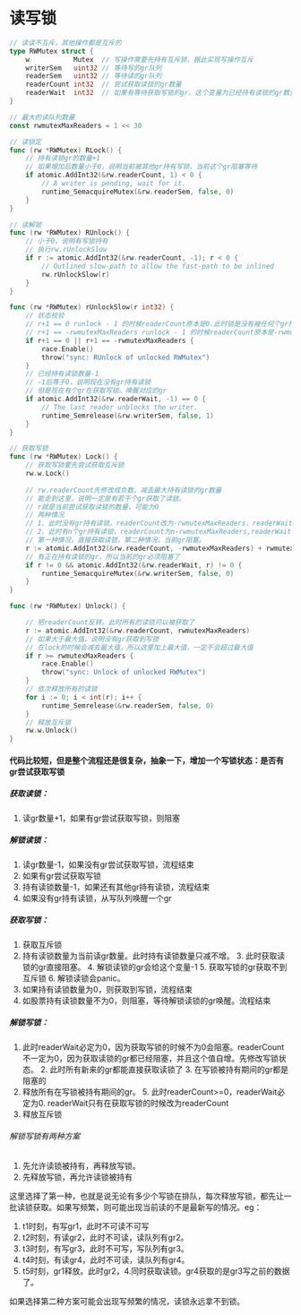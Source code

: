 # 读写锁
```go
// 读读不互斥，其他操作都是互斥的
type RWMutex struct {
	w           Mutex  // 写操作需要先持有互斥锁，据此实现写操作互斥
	writerSem   uint32 // 等待写的gr队列
	readerSem   uint32 // 等待读的gr队列
	readerCount int32  // 尝试获取读锁的gr数量
	readerWait  int32  // 如果有等待获取写锁的gr，这个变量为已经持有读锁的gr数量
}

// 最大的读队列数量
const rwmutexMaxReaders = 1 << 30
```

```go
// 读锁定
func (rw *RWMutex) RLock() {
	// 持有读锁gr的数量+1
	// 如果增加后数量小于0，说明当前被其他gr持有写锁，当前这个gr阻塞等待
	if atomic.AddInt32(&rw.readerCount, 1) < 0 {
		// A writer is pending, wait for it.
		runtime_SemacquireMutex(&rw.readerSem, false, 0)
	}
}

// 读解锁
func (rw *RWMutex) RUnlock() {
	// 小于0，说明有写锁持有
	// 执行rw.rUnlockSlow
	if r := atomic.AddInt32(&rw.readerCount, -1); r < 0 {
		// Outlined slow-path to allow the fast-path to be inlined
		rw.rUnlockSlow(r)
	}
}

func (rw *RWMutex) rUnlockSlow(r int32) {
	// 状态校验
	// r+1 == 0 runlock - 1 的时候readerCount原本是0.此时锁是没有被任何个gr持有
	// r+1 == -rwmutexMaxReaders runlock - 1 的时候readerCount原本是-rwmutexMaxReaders. 此时只有一个gr持有写锁，不能释放读锁
	if r+1 == 0 || r+1 == -rwmutexMaxReaders {
		race.Enable()
		throw("sync: RUnlock of unlocked RWMutex")
	}
	// 已经持有读锁数量-1
	// -1后等于0，说明现在没有gr持有读锁
	// 但是现在有个gr在获取写锁。唤醒对应的gr
	if atomic.AddInt32(&rw.readerWait, -1) == 0 {
		// The last reader unblocks the writer.
		runtime_Semrelease(&rw.writerSem, false, 1)
	}
}

// 获取写锁
func (rw *RWMutex) Lock() {
	// 获取写锁要先尝试获取互斥锁
	rw.w.Lock()
	
	// rw.readerCount先修改成负数，减去最大持有读锁的gr数量
	// 能走到这里，说明一定是有若干个gr获取了读锁。
	// r就是当前尝试获取读锁的数量，可能为0
	// 两种情况
	// 1、此时没有gr持有读锁。readerCount改为-rwmutexMaxReaders，readerWait为0
	// 2、此时有n个gr持有读锁，readerCount为n-rwmutexMaxReaders,readerWait为n
	// 第一种情况，直接获取读锁，第二种情况，当前gr阻塞。
	r := atomic.AddInt32(&rw.readerCount, -rwmutexMaxReaders) + rwmutexMaxReaders
	// 有正在持有读锁的gr，所以当前的gr必须阻塞了
	if r != 0 && atomic.AddInt32(&rw.readerWait, r) != 0 {
		runtime_SemacquireMutex(&rw.writerSem, false, 0)
	}
}

func (rw *RWMutex) Unlock() {

	// 把readerCount反转。此时所有的读锁可以被获取了
	r := atomic.AddInt32(&rw.readerCount, rwmutexMaxReaders)
	// 如果大于最大值，说明没有gr获取到写锁
	// 在lock的时候会减去最大值，所以这里加上最大值，一定不会超过最大值
	if r >= rwmutexMaxReaders {
		race.Enable()
		throw("sync: Unlock of unlocked RWMutex")
	}
	// 依次释放所有的读锁
	for i := 0; i < int(r); i++ {
		runtime_Semrelease(&rw.readerSem, false, 0)
	}
	// 释放互斥锁
	rw.w.Unlock()
}
```
#### 代码比较短，但是整个流程还是很复杂，抽象一下，增加一个写锁状态：是否有gr尝试获取写锁
##### 获取读锁：
1. 读gr数量+1，如果有gr尝试获取写锁，则阻塞

##### 解锁读锁：
1. 读gr数量-1，如果没有gr尝试获取写锁，流程结束
2. 如果有gr尝试获取写锁
3. 持有读锁数量-1，如果还有其他gr持有读锁，流程结束
4. 如果没有gr持有读锁，从写队列唤醒一个gr

##### 获取写锁：
1. 获取互斥锁
2. 持有读锁数量为当前读gr数量。此时持有读锁数量只减不增。
	3. 此时获取读锁的gr直接阻塞。
	4. 解锁读锁的gr会给这个变量-1
	5. 获取写锁的gr获取不到互斥锁
	6. 解锁读锁会panic。
7. 如果持有读锁数量为0，则获取到写锁，流程结束
8. 如股票持有读锁数量不为0，则阻塞，等待解锁读锁的gr唤醒。流程结束

##### 解锁写锁：
1. 此时readerWait必定为0，因为获取写锁的时候不为0会阻塞。readerCount不一定为0，因为获取读锁的gr都已经阻塞，并且这个值自增。先修改写锁状态。
	2. 此时所有新来的gr都能直接获取读锁了
	3. 在写锁被持有期间的gr都是阻塞的
4. 释放所有在写锁被持有期间的gr。
	5. 此时readerCount>=0，readerWait必定为0. readerWait只有在获取写锁的时候改为readerCount
6. 释放互斥锁

###### 解锁写锁有两种方案
1. 先允许读锁被持有，再释放写锁。
2. 先释放写锁，再允许读锁被持有

这里选择了第一种，也就是说无论有多少个写锁在排队，每次释放写锁，都先让一批读锁获取。如果写频繁，则可能出现当前读的不是最新写的情况。eg：
1. t1时刻，有写gr1，此时不可读不可写
2. t2时刻，有读gr2，此时不可读，读队列有gr2。
3. t3时刻，有写gr3，此时不可写，写队列有gr3。
4. t4时刻，有读gr4，此时不可读，读队列有gr4。
5. t5时刻，gr1释放。此时gr2，4.同时获取读锁。gr4获取的是gr3写之前的数据了。

如果选择第二种方案可能会出现写频繁的情况，读锁永远拿不到锁。

